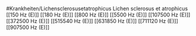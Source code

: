 #Krankheiten/Lichensclerosusetatrophicus
Lichen sclerosus et atrophicus
[[150 Hz (E)]]
[[180 Hz (E)]]
[[800 Hz (E)]]
[[5500 Hz (E)]]
[[107500 Hz (E)]]
[[372500 Hz (E)]]
[[515540 Hz (E)]]
[[631850 Hz (E)]]
[[711120 Hz (E)]]
[[907500 Hz (E)]]